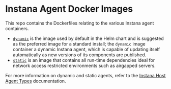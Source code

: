 # Instana Agent Docker Images

This repo contains the Dockerfiles relating to the various Instana agent containers.

* [`dynamic`](./dynamic/) is the image used by default in the Helm chart and is suggested as the preferred image for a standard install; the `dynamic` image container a dynamic Instana agent, which is capable of updating itself automatically as new versions of its components are published.
* [`static`](./static/) is an image that contains all run-time dependencies ideal for network access restricted environments such as airgapped servers.

For more information on dynamic and static agents, refer to the [Instana Host Agent Types](https://www.instana.com/docs/setup_and_manage/host_agent#host-agent-types) documentation.
